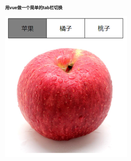 #### 用vue做一个简单的tab栏切换

![images](https://github.com/yyqflfl/tab-options/blob/master/images/demo.png)